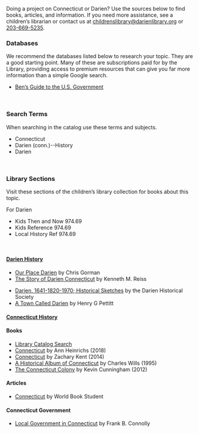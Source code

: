 
Doing a project on Connecticut or Darien? Use the sources below to find books, articles, and information. If you need more assistance, see a children’s librarian or contact us at [childrenslibrary@darienlibrary.org](mailto:childrenslibrary@darienlibrary.org "Email the Children's Library") or [203-669-5235](tel:203-669-5235 "203-669-5235").

<div class="row">
<div class="col-md-4">

### Databases
 We recommend the databases listed below to research your topic. They are a good starting point. Many of these are subscriptions paid for by the Library, providing access to premium resources that can give you far more information than a simple Google search.

* [Ben’s Guide to the U.S. Government](https://dar.to/2GsEoqS "Ben’s Guide to the U.S. Government")
<br />

</div>
<div class="col-md-4">

### Search Terms
When searching in the catalog use these terms and subjects.

* Connecticut
* Darien (conn.)--History
* Darien
<br />

</div>
<div class="col-md-4">

### Library Sections
Visit these sections of the children’s library collection for books about this topic.

For Darien
* Kids Then and Now 974.69
* Kids Reference 974.69
* Local History Ref 974.69
<br />

</div>
</div>

<div class="row">
<!-- Begin Tab v1 -->
<div class="col-md-12">
<div class="tab-v1">

<div class="tab-content">
<!-- Tab Content 1 -->
<div id="home" class="tab-pane fade in active">
<div id="accordion-v1" class="panel-group acc-v1">
<div class="panel panel-default">
<div class="panel-heading">
<h4 class="panel-title">
<a href="#collapse-One" data-parent="#accordion-v1" data-toggle="collapse" class="accordion-toggle">
Darien History
</a>
</h4>
</div>
<div class="panel-collapse collapse" id="collapse-One">
<div class="panel-body">

<div class="row">
<div class="col-md-6">

* [Our Place Darien](https://dar.to/2pf1etV "Our Place Darien") by Chris Gorman
* [The Story of Darien Connecticut](https://dar.to/2FDum9m "The Story of Darien Connecticut") by Kenneth M. Reiss

</div>
<div class="col-md-6">

* [Darien, 1641-1820-1970; Historical Sketches](https://dar.to/2p8VmTR "Darien Historical Sketches") by the Darien Historical Society
* [A Town Called Darien](https://dar.to/2pf2Bsq "A Town Called Darien") by Henry G Pettitt
</div>
</div>


</div>
</div>
</div>

<div class="panel panel-default">
<div class="panel-heading">
<h4 class="panel-title">
<a href="#collapse-Two" data-parent="#accordion-v1" data-toggle="collapse" class="accordion-toggle">
Connecticut History
</a>
</h4>
</div>
<div class="panel-collapse collapse" id="collapse-Two">
<div class="panel-body">

<div class="row">
<div class="col-md-6">

#### Books

* [Library Catalog Search](https://dar.to/2tLhf0d "Library Catalog Search")
* [Connecticut](https://dar.to/2HvNna7 "Connecticut") by Ann Heinrichs (2018)
* [Connecticut](https://dar.to/2FB3Ih5 "Connecticut") by Zachary Kent (2014)
* [A Historical Album of Connecticut](https://dar.to/2HA69gA "A Historical Album of Connecticut") by Charles Wills (1995)
* [The Connecticut Colony](https://dar.to/2FAYYrY "The Connecticut Colony") by Kevin Cunningham (2012)

</div>
<div class="col-md-6">

#### Articles
* [Connecticut](https://dar.to/2GugR9d "Connecticut") by World Book Student


#### Connecticut Government
* [Local Government in Connecticut](https://dar.to/2FALIUa "Local Government in Connecticut") by Frank B. Connolly

</div>

</div>
</div>
</div>

</div>
</div>


</div>
</div>

</div>
</div>
</div>
</div>
</div>